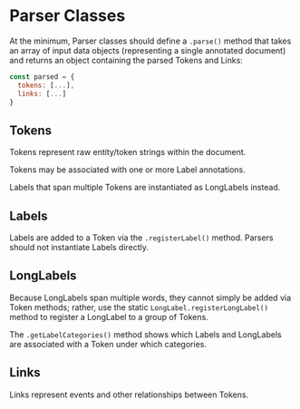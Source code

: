 # Parser Classes

At the minimum, Parser classes should define a `.parse()` method that takes an array of input data objects (representing a single annotated document) and returns an object containing the parsed Tokens and Links:

```javascript
const parsed = {
  tokens: [...],
  links: [...]
}
```

## Tokens

Tokens represent raw entity/token strings within the document.

Tokens may be associated with one or more Label annotations.

Labels that span multiple Tokens are instantiated as LongLabels instead.

## Labels

Labels are added to a Token via the `.registerLabel()` method. Parsers should not instantiate Labels directly.

## LongLabels

Because LongLabels span multiple words, they cannot simply be added via Token methods; rather, use the static `LongLabel.registerLongLabel()` method to register a LongLabel to a group of Tokens.

The `.getLabelCategories()` method shows which Labels and LongLabels are associated with a Token under which categories.

## Links

Links represent events and other relationships between Tokens.